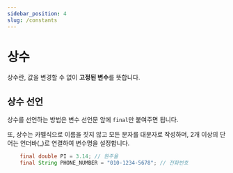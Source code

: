 ```yaml
---
sidebar_position: 4
slug: /constants
---
```


# 상수
상수란, 값을 변경할 수 없이 **고정된 변수**를 뜻합니다.

## 상수 선언
상수를 선언하는 방법은 변수 선언문 앞에 <code>final</code>만 붙여주면 됩니다.

또, 상수는 카멜식으로 이름을 짓지 않고 모든 문자를 대문자로 작성하며, 2개 이상의 단어는 언더바(_)로 연결하여 변수명을 설정합니다.
```java
    final double PI = 3.14; // 원주율
    final String PHONE_NUMBER = "010-1234-5678"; // 전화번호
```


